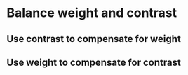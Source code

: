 # Balance weight and contrast

## Use contrast to compensate for weight

## Use weight to compensate for contrast
